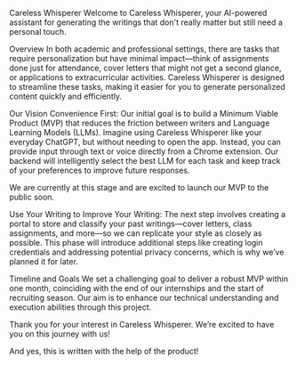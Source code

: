 Careless Whisperer
Welcome to Careless Whisperer, your AI-powered assistant for generating the writings that don't really matter but still need a personal touch.

Overview
In both academic and professional settings, there are tasks that require personalization but have minimal impact—think of assignments done just for attendance, cover letters that might not get a second glance, or applications to extracurricular activities. Careless Whisperer is designed to streamline these tasks, making it easier for you to generate personalized content quickly and efficiently.

Our Vision
Convenience First: Our initial goal is to build a Minimum Viable Product (MVP) that reduces the friction between writers and Language Learning Models (LLMs). Imagine using Careless Whisperer like your everyday ChatGPT, but without needing to open the app. Instead, you can provide input through text or voice directly from a Chrome extension. Our backend will intelligently select the best LLM for each task and keep track of your preferences to improve future responses.

We are currently at this stage and are excited to launch our MVP to the public soon.

Use Your Writing to Improve Your Writing: The next step involves creating a portal to store and classify your past writings—cover letters, class assignments, and more—so we can replicate your style as closely as possible. This phase will introduce additional steps like creating login credentials and addressing potential privacy concerns, which is why we’ve planned it for later.

Timeline and Goals
We set a challenging goal to deliver a robust MVP within one month, coinciding with the end of our internships and the start of recruiting season. Our aim is to enhance our technical understanding and execution abilities through this project.

Thank you for your interest in Careless Whisperer. We’re excited to have you on this journey with us!

And yes, this is written with the help of the product!
